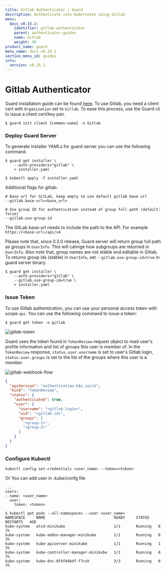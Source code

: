 ```yaml
---
title: Gitlab Authenticator | Guard
description: Authenticate into Kubernetes using Gitlab
menu:
  docs_v0.15.1:
    identifier: gitlab-authenticator
    parent: authenticator-guides
    name: Gitlab
    weight: 30
product_name: guard
menu_name: docs_v0.15.1
section_menu_id: guides
info:
  version: v0.15.1
---
```


# Gitlab Authenticator

Guard installation guide can be found [here](/docs/v0.15.1/setup/install). To use Gitlab, you need a client cert with `Organization` set to `Gitlab`. To ease this process, use the Guard cli to issue a client cert/key pair.

```console
$ guard init client {common-name} -o Gitlab
```

### Deploy Guard Server

To generate installer YAMLs for guard server you can use the following command.

```console
$ guard get installer \
    --auth-providers="gitlab" \
    > installer.yaml

$ kubectl apply -f installer.yaml
```

Additional flags for gitlab:

```console
# Base url for GitLab, keep empty to use default gitlab base url
--gitlab.base-url=<base_url>

# Use group ID for authentication instead of group full path (default: false)
--gitlab.use-group-id
```

The GitLab base-url needs to include the path to the API. For example
`https://<base-url>/api/v4`

Please note that, since 0.3.0 release, Guard server will return group full path as groups in `UserInfo`. This will cahnge how subgroups are returned in `UserInfo`. Also note that, group names are not stable and editable in Gitlab. To returns group ids (stable) in `UserInfo`, set `--gitlab.use-group-id=true` in guard server binary.

```console
$ guard get installer \
    --auth-providers="gitlab" \
    --gitlab.use-group-id=true \
    > installer.yaml
```

### Issue Token

To use Gitlab authentication, you can use your personal access token with scope `api`. You can use the following command to issue a token:

```console
$ guard get token -o gitlab
```

![gitlab-token](/docs/v0.15.1/images/gitlab-token.png)

Guard uses the token found in `TokenReview` request object to read user's profile information and list of groups this user is member of. In the `TokenReview` response, `status.user.username` is set to user's Gitlab login, `status.user.groups` is set to the list of the groups where this user is a member.

![gitlab-webhook-flow](/docs/v0.15.1/images/gitlab-webhook-flow.png)

```json
{
  "apiVersion": "authentication.k8s.io/v1",
  "kind": "TokenReview",
  "status": {
    "authenticated": true,
    "user": {
      "username": "<gitlab-login>",
      "uid": "<gitlab-id>",
      "groups": [
        "<group-1>",
        "<group-2>"
      ]
    }
  }
}
```

### Configure Kubectl

```console
kubectl config set-credentials <user_name> --token=<token>
```

Or You can add user in .kube/confg file

```console
...
users:
- name: <user_name>
  user:
    token: <token>
```

```console
$ kubectl get pods --all-namespaces --user <user_name>
NAMESPACE     NAME                               READY     STATUS    RESTARTS   AGE
kube-system   etcd-minikube                      1/1       Running   0          7h
kube-system   kube-addon-manager-minikube        1/1       Running   0          7h
kube-system   kube-apiserver-minikube            1/1       Running   1          7h
kube-system   kube-controller-manager-minikube   1/1       Running   0          7h
kube-system   kube-dns-6f4fd4bdf-f7csh           3/3       Running   0          7h
```
